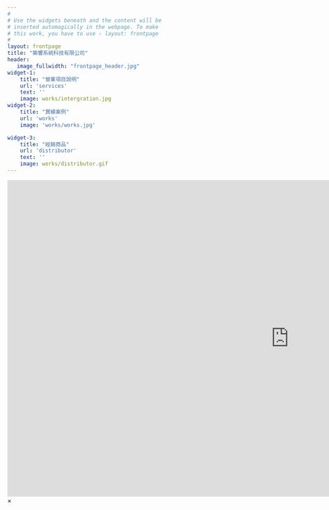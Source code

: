 ```yaml
---
#
# Use the widgets beneath and the content will be
# inserted automagically in the webpage. To make
# this work, you have to use › layout: frontpage
#
layout: frontpage
title: "築響系統科技有限公司"
header:
   image_fullwidth: "frontpage_header.jpg"
widget-1:
    title: "營業項目說明"
    url: 'services'
    text: ''
    image: works/intergration.jpg
widget-2:
    title: "實績案例"
    url: 'works'
    image: 'works/works.jpg'

widget-3:
    title: "經銷商品"
    url: 'distributor'
    text: ''
    image: works/distributor.gif
---
```



<div id="videoModal" class="reveal-modal large" data-reveal="">
  <div class="flex-video widescreen vimeo" style="display: block;">
    <iframe width="1280" height="720" src="https://www.youtube.com/embed/3b5zCFSmVvU" frameborder="0" allowfullscreen></iframe>
  </div>
  <a class="close-reveal-modal">&#215;</a>
</div>
